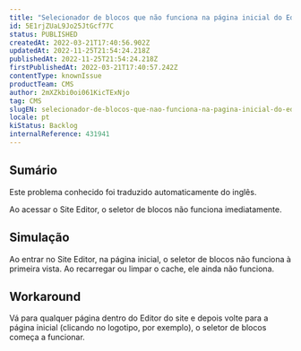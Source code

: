 ```yaml
---
title: "Selecionador de blocos que não funciona na página inicial do Editor do site"
id: 5E1rjZUaL9Jo25JtGcf77C
status: PUBLISHED
createdAt: 2022-03-21T17:40:56.902Z
updatedAt: 2022-11-25T21:54:24.218Z
publishedAt: 2022-11-25T21:54:24.218Z
firstPublishedAt: 2022-03-21T17:40:57.242Z
contentType: knownIssue
productTeam: CMS
author: 2mXZkbi0oi061KicTExNjo
tag: CMS
slugEN: selecionador-de-blocos-que-nao-funciona-na-pagina-inicial-do-editor-do-site
locale: pt
kiStatus: Backlog
internalReference: 431941
---
```


## Sumário

<div class="alert alert-info">
  <p>Este problema conhecido foi traduzido automaticamente do inglês.</p>
</div>


Ao acessar o Site Editor, o seletor de blocos não funciona imediatamente.



## Simulação


Ao entrar no Site Editor, na página inicial, o seletor de blocos não funciona à primeira vista. Ao recarregar ou limpar o cache, ele ainda não funciona.



## Workaround


Vá para qualquer página dentro do Editor do site e depois volte para a página inicial (clicando no logotipo, por exemplo), o seletor de blocos começa a funcionar.

